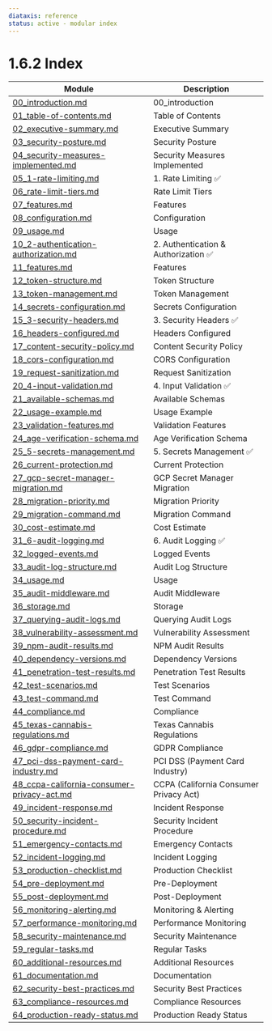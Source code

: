 ```yaml
---
diataxis: reference
status: active - modular index
---
```


# 1.6.2 Index

| Module | Description |
|--------|-------------|
| [00_introduction.md](00_introduction.md) | 00_introduction |
| [01_table-of-contents.md](01_table-of-contents.md) | Table of Contents |
| [02_executive-summary.md](02_executive-summary.md) | Executive Summary |
| [03_security-posture.md](03_security-posture.md) | Security Posture |
| [04_security-measures-implemented.md](04_security-measures-implemented.md) | Security Measures Implemented |
| [05_1-rate-limiting.md](05_1-rate-limiting.md) | 1. Rate Limiting ✅ |
| [06_rate-limit-tiers.md](06_rate-limit-tiers.md) | Rate Limit Tiers |
| [07_features.md](07_features.md) | Features |
| [08_configuration.md](08_configuration.md) | Configuration |
| [09_usage.md](09_usage.md) | Usage |
| [10_2-authentication-authorization.md](10_2-authentication-authorization.md) | 2. Authentication & Authorization ✅ |
| [11_features.md](11_features.md) | Features |
| [12_token-structure.md](12_token-structure.md) | Token Structure |
| [13_token-management.md](13_token-management.md) | Token Management |
| [14_secrets-configuration.md](14_secrets-configuration.md) | Secrets Configuration |
| [15_3-security-headers.md](15_3-security-headers.md) | 3. Security Headers ✅ |
| [16_headers-configured.md](16_headers-configured.md) | Headers Configured |
| [17_content-security-policy.md](17_content-security-policy.md) | Content Security Policy |
| [18_cors-configuration.md](18_cors-configuration.md) | CORS Configuration |
| [19_request-sanitization.md](19_request-sanitization.md) | Request Sanitization |
| [20_4-input-validation.md](20_4-input-validation.md) | 4. Input Validation ✅ |
| [21_available-schemas.md](21_available-schemas.md) | Available Schemas |
| [22_usage-example.md](22_usage-example.md) | Usage Example |
| [23_validation-features.md](23_validation-features.md) | Validation Features |
| [24_age-verification-schema.md](24_age-verification-schema.md) | Age Verification Schema |
| [25_5-secrets-management.md](25_5-secrets-management.md) | 5. Secrets Management ✅ |
| [26_current-protection.md](26_current-protection.md) | Current Protection |
| [27_gcp-secret-manager-migration.md](27_gcp-secret-manager-migration.md) | GCP Secret Manager Migration |
| [28_migration-priority.md](28_migration-priority.md) | Migration Priority |
| [29_migration-command.md](29_migration-command.md) | Migration Command |
| [30_cost-estimate.md](30_cost-estimate.md) | Cost Estimate |
| [31_6-audit-logging.md](31_6-audit-logging.md) | 6. Audit Logging ✅ |
| [32_logged-events.md](32_logged-events.md) | Logged Events |
| [33_audit-log-structure.md](33_audit-log-structure.md) | Audit Log Structure |
| [34_usage.md](34_usage.md) | Usage |
| [35_audit-middleware.md](35_audit-middleware.md) | Audit Middleware |
| [36_storage.md](36_storage.md) | Storage |
| [37_querying-audit-logs.md](37_querying-audit-logs.md) | Querying Audit Logs |
| [38_vulnerability-assessment.md](38_vulnerability-assessment.md) | Vulnerability Assessment |
| [39_npm-audit-results.md](39_npm-audit-results.md) | NPM Audit Results |
| [40_dependency-versions.md](40_dependency-versions.md) | Dependency Versions |
| [41_penetration-test-results.md](41_penetration-test-results.md) | Penetration Test Results |
| [42_test-scenarios.md](42_test-scenarios.md) | Test Scenarios |
| [43_test-command.md](43_test-command.md) | Test Command |
| [44_compliance.md](44_compliance.md) | Compliance |
| [45_texas-cannabis-regulations.md](45_texas-cannabis-regulations.md) | Texas Cannabis Regulations |
| [46_gdpr-compliance.md](46_gdpr-compliance.md) | GDPR Compliance |
| [47_pci-dss-payment-card-industry.md](47_pci-dss-payment-card-industry.md) | PCI DSS (Payment Card Industry) |
| [48_ccpa-california-consumer-privacy-act.md](48_ccpa-california-consumer-privacy-act.md) | CCPA (California Consumer Privacy Act) |
| [49_incident-response.md](49_incident-response.md) | Incident Response |
| [50_security-incident-procedure.md](50_security-incident-procedure.md) | Security Incident Procedure |
| [51_emergency-contacts.md](51_emergency-contacts.md) | Emergency Contacts |
| [52_incident-logging.md](52_incident-logging.md) | Incident Logging |
| [53_production-checklist.md](53_production-checklist.md) | Production Checklist |
| [54_pre-deployment.md](54_pre-deployment.md) | Pre-Deployment |
| [55_post-deployment.md](55_post-deployment.md) | Post-Deployment |
| [56_monitoring-alerting.md](56_monitoring-alerting.md) | Monitoring & Alerting |
| [57_performance-monitoring.md](57_performance-monitoring.md) | Performance Monitoring |
| [58_security-maintenance.md](58_security-maintenance.md) | Security Maintenance |
| [59_regular-tasks.md](59_regular-tasks.md) | Regular Tasks |
| [60_additional-resources.md](60_additional-resources.md) | Additional Resources |
| [61_documentation.md](61_documentation.md) | Documentation |
| [62_security-best-practices.md](62_security-best-practices.md) | Security Best Practices |
| [63_compliance-resources.md](63_compliance-resources.md) | Compliance Resources |
| [64_production-ready-status.md](64_production-ready-status.md) | Production Ready Status |
